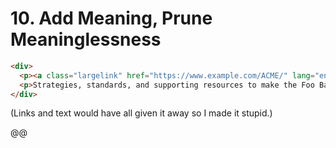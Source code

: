 # 10. Add Meaning, Prune Meaninglessness

```html
<div>
  <p><a class="largelink" href="https://www.example.com/ACME/" lang="en" dir="auto" translate="no">Example Antique Commodities Municipality Enterprise (ACME)</a></p>
  <p>Strategies, standards, and supporting resources to make the Foo Bar to Baz Scribble.</p>
</div>
```

(Links and text would have all given it away so I made it stupid.)

@@